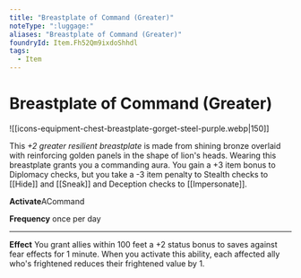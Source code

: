 ```yaml
---
title: "Breastplate of Command (Greater)"
noteType: ":luggage:"
aliases: "Breastplate of Command (Greater)"
foundryId: Item.Fh52Qm9ixdoShhdl
tags:
  - Item
---
```


# Breastplate of Command (Greater)
![[icons-equipment-chest-breastplate-gorget-steel-purple.webp|150]]

This _+2 greater resilient breastplate_ is made from shining bronze overlaid with reinforcing golden panels in the shape of lion's heads. Wearing this breastplate grants you a commanding aura. You gain a +3 item bonus to Diplomacy checks, but you take a -3 item penalty to Stealth checks to [[Hide]] and [[Sneak]] and Deception checks to [[Impersonate]].

**Activate**ACommand

**Frequency** once per day

* * *

**Effect** You grant allies within 100 feet a +2 status bonus to saves against fear effects for 1 minute. When you activate this ability, each affected ally who's frightened reduces their frightened value by 1.


